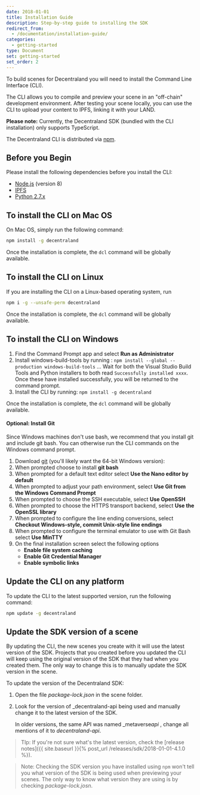 ```yaml
---
date: 2018-01-01
title: Installation Guide
description: Step-by-step guide to installing the SDK
redirect_from:
  - /documentation/installation-guide/
categories:
  - getting-started
type: Document
set: getting-started
set_order: 2
---
```


To build scenes for Decentraland you will need to install the Command Line Interface (CLI).

The CLI allows you to compile and preview your scene in an "off-chain" development environment. After testing your scene locally, you can use the CLI to upload your content to IPFS, linking it with your LAND.

**Please note:** Currently, the Decentraland SDK (bundled with the CLI installation) only supports TypeScript.

The Decentraland CLI is distributed via [npm](https://www.npmjs.com/get-npm?utm_source=house&utm_medium=homepage&utm_campaign=free%20orgs&utm_term=Install%20npm).

## Before you Begin

Please install the following dependencies before you install the CLI:

- [Node.js](https://github.com/decentraland/cli#nodejs-installation) (version 8)
- [IPFS](https://dist.ipfs.io/#go-ipfs)
- [Python 2.7.x](https://www.python.org/downloads/)

## To install the CLI on Mac OS

On Mac OS, simply run the following command:

```bash
npm install -g decentraland
```

Once the installation is complete, the `dcl` command will be globally available.

## To install the CLI on Linux

If you are installing the CLI on a Linux-based operating system, run

```bash
npm i -g --unsafe-perm decentraland
```

Once the installation is complete, the `dcl` command will be globally available.

## To install the CLI on Windows

1.  Find the Command Prompt app and select **Run as Administrator**
2.  Install windows-build-tools by running :
    `npm install --global --production windows-build-tools`
    ... Wait for both the Visual Studio Build Tools and Python installers to both read `Successfully installed xxxx`. Once these have installed successfully, you will be returned to the command prompt.
3.  Install the CLI by running:
    `npm install -g decentraland`

Once the installation is complete, the `dcl` command will be globally available.

#### Optional: Install Git

Since Windows machines don't use bash, we recommend that you install git and include git bash. You can otherwise run the CLI commands on the Windows command prompt.

1.  Download [git](https://git-scm.com/download/win) (you'll likely want the 64-bit Windows version):
2.  When prompted choose to install **git bash**
3.  When prompted for a default text editor select **Use the Nano editor by default**
4.  When prompted to adjust your path environment, select **Use Git from the Windows Command Prompt**
5.  When prompted to choose the SSH executable, select **Use OpenSSH**
6.  When prompted to choose the HTTPS transport backend, select **Use the OpenSSL library**
7.  When prompted to configure the line ending conversions, select **Checkout Windows-style, commit Unix-style line endings**
8.  When prompted to configure the terminal emulator to use with Git Bash select **Use MinTTY**
9.  On the final installation screen select the following options
    - **Enable file system caching**
    - **Enable Git Credential Manager**
    - **Enable symbolic links**

## Update the CLI on any platform

To update the CLI to the latest supported version, run the following command:

```bash
npm update -g decentraland
```

## Update the SDK version of a scene

By updating the CLI, the new scenes you create with it will use the latest version of the SDK. Projects that you created before you updated the CLI will keep using the original version of the SDK that they had when you created them. The only way to change this is to manually update the SDK version in the scene.

To update the version of the Decentraland SDK:

1.  Open the file _package-lock.json_ in the scene folder.
2.  Look for the version of \_decentraland-api being used and manually change it to the latest version of the SDK.

    In older versions, the same API was named \_metaverse*api* , change all mentions of it to _decentraland-api_.

> TIp: If you're not sure what's the latest version, check the [release notes]({{ site.baseurl }}{% post_url /releases/sdk/2018-01-01-4.1.0 %}).

> Note: Checking the SDK version you have installed using `npm` won't tell you what version of the SDK is being used when previewing your scenes. The only way to know what version they are using is by checking _package-lock.josn_.
